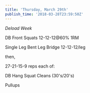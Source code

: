 ```yaml
---
title: 'Thursday, March 29th'
publish_time: '2018-03-28T23:59:50Z'
---
```


*Deload Week*

DB Front Squats 12-12-12\@60% 1RM

Single Leg Bent Leg Bridge 12-12-12/leg

then,

27-21-15-9 reps each of:

DB Hang Squat Cleans (30's/20's)

Pullups
